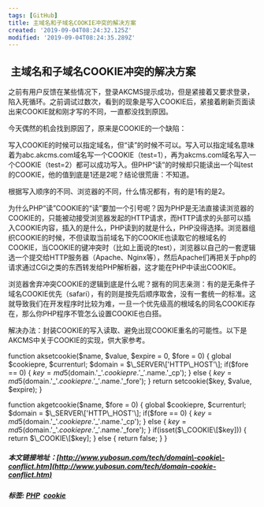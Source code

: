 ```yaml
---
tags: [GitHub]
title: 主域名和子域名COOKIE冲突的解决方案
created: '2019-09-04T08:24:32.125Z'
modified: '2019-09-04T08:24:35.289Z'
---
```


##  主域名和子域名COOKIE冲突的解决方案

之前有用户反馈在某些情况下，登录AKCMS提示成功，但是紧接着又要求登录，陷入死循环。之前调试过数次，看到的现象是写入COOKIE后，紧接着刷新页面读出来COOKIE就和刚才写的不同，一直都没找到原因。

今天偶然的机会找到原因了，原来是COOKIE的一个缺陷：

写入COOKIE的时候可以指定域名，但“读”的时候不可以。写入可以指定域名意味着为abc.akcms.com域名写一个COOKIE（test=1），再为akcms.com域名写入一个COOKIE（test=2）都可以成功写入。但PHP“读”的时候却只能读出一个叫test的COOKIE，他的值到底是1还是2呢？结论很荒唐：不知道。

根据写入顺序的不同、浏览器的不同，什么情况都有，有的是1有的是2。

为什么PHP“读”COOKIE的“读”要加一个引号呢？因为PHP是无法直接读浏览器的COOKIE的，只能被动接受浏览器发起的HTTP请求，而HTTP请求的头部可以插入COOKIE内容，插入的是什么，PHP读到的就是什么，PHP没得选择。浏览器组织COOKIE的时候，不但读取当前域名下的COOKIE也读取它的根域名的COOKIE，当COOKIE的键冲突时（比如上面说的test），浏览器以自己的一套逻辑选一个提交给HTTP服务器（Apache、Nginx等），然后Apache们再把关于php的请求通过CGI之类的东西转发给PHP解析器，这才能在PHP中读出COOKIE。

浏览器舍弃冲突COOKIE的逻辑到底是什么呢？据有的同志亲测：有的是无条件子域名COOKIE优先（safari），有的则是按先后顺序取舍，没有一套统一的标准。这就导致我们在开发程序时比较为难，一旦一个优先级高的根域名的同名COOKIE存在，那么你PHP程序不管怎么设置COOKIE也白搭。

解决办法：封装COOKIE的写入读取、避免出现COOKIE重名的可能性。以下是AKCMS中关于COOKIE的实现，供大家参考。

function aksetcookie($name, $value, $expire = 0, $fore = 0) {
	global $cookiepre, $currenturl;
	$domain = $\_SERVER\['HTTP\_HOST'\];
	if($fore == 0) {
		$key = md5($domain.'\_'.$cookiepre.'\_'.$name.'\_cp');
	} else {
		$key = md5($domain.'\_'.$cookiepre.'\_'.$name.'\_fore');
	}
	return setcookie($key, $value, $expire);
}

function akgetcookie($name, $fore = 0) {
	global $cookiepre, $currenturl;
	$domain = $\_SERVER\['HTTP\_HOST'\];
	if($fore == 0) {
		$key = md5($domain.'\_'.$cookiepre.'\_'.$name.'\_cp');
	} else {
		$key = md5($domain.'\_'.$cookiepre.'\_'.$name.'\_fore');
	}
	if(isset($\_COOKIE\[$key\])) {
		return $\_COOKIE\[$key\];
	} else {
		return false;
	}
}

##### 本文链接地址：[http://www.yubosun.com/tech/domain\-cookie\-conflict.htm](http://www.yubosun.com/tech/domain-cookie-conflict.htm)

##### 标签: [PHP](http://www.yubosun.com/tag.php?keywords=PHP)  [cookie](http://www.yubosun.com/tag.php?keywords=cookie)

